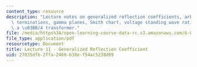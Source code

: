 ```yaml
---
content_type: resource
description: "Lecture notes on generalized reflection coefficients, arbitrary impedance\
  \ terminations, gamma planes, Smith chart, voltage standing wave ratio (VSWR), and\
  \ a \u03BB/4 transformer."
file: /media/https%3A/open-learning-course-data-rc.s3.amazonaws.com/6-013-electromagnetics-and-applications-fall-2005/27035dfb2ffa2460b38ef54ac5238d69_lec11.pdf
file_type: application/pdf
resourcetype: Document
title: Lecture 11 - Generalized Reflection Coefficient
uid: 27035dfb-2ffa-2460-b38e-f54ac5238d69
---
```

